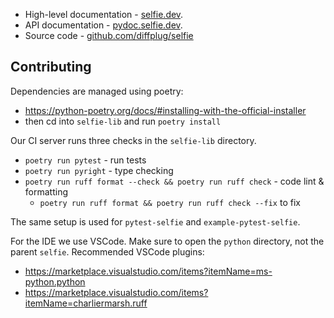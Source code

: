 - High-level documentation - [selfie.dev](https://selfie.dev/py/get-started).
- API documentation - [pydoc.selfie.dev](https://pydoc.selfie.dev/namespaces).
- Source code - [github.com/diffplug/selfie](https://github.com/diffplug/selfie)

## Contributing

Dependencies are managed using poetry:

- https://python-poetry.org/docs/#installing-with-the-official-installer
- then cd into `selfie-lib` and run `poetry install`

Our CI server runs three checks in the `selfie-lib` directory.

- `poetry run pytest` - run tests
- `poetry run pyright` - type checking
- `poetry run ruff format --check && poetry run ruff check` - code lint & formatting
  - `poetry run ruff format && poetry run ruff check --fix` to fix

The same setup is used for `pytest-selfie` and `example-pytest-selfie`.

For the IDE we use VSCode. Make sure to open the `python` directory, not the parent `selfie`. Recommended VSCode plugins:

- https://marketplace.visualstudio.com/items?itemName=ms-python.python
- https://marketplace.visualstudio.com/items?itemName=charliermarsh.ruff
